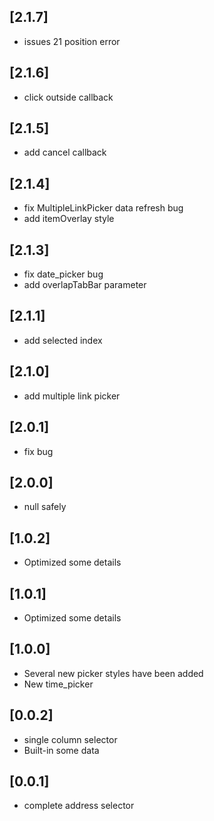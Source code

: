 
## [2.1.7]
* issues 21 position error

## [2.1.6]
* click outside callback

## [2.1.5]
* add cancel callback

## [2.1.4]
* fix MultipleLinkPicker data refresh bug
* add itemOverlay style

## [2.1.3]
* fix date_picker bug
* add overlapTabBar parameter

## [2.1.1]
* add selected index

## [2.1.0]
* add multiple link picker

## [2.0.1]
* fix bug

## [2.0.0]
* null safely

## [1.0.2]
* Optimized some details

## [1.0.1]
* Optimized some details

## [1.0.0] 
* Several new picker styles have been added
* New time_picker

## [0.0.2] 
* single column selector
* Built-in some data

## [0.0.1] 
* complete address selector

